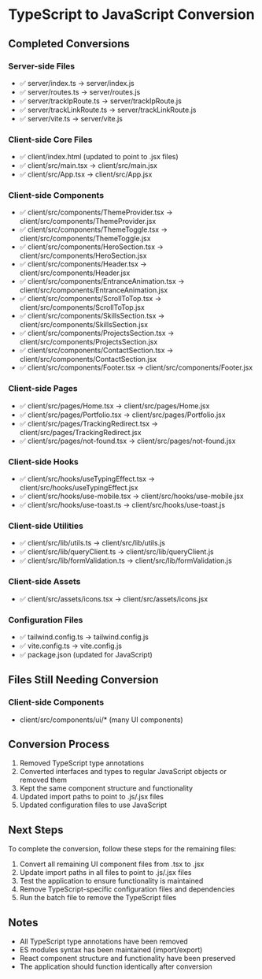 # TypeScript to JavaScript Conversion

## Completed Conversions

### Server-side Files
- ✅ server/index.ts → server/index.js
- ✅ server/routes.ts → server/routes.js
- ✅ server/trackIpRoute.ts → server/trackIpRoute.js
- ✅ server/trackLinkRoute.ts → server/trackLinkRoute.js
- ✅ server/vite.ts → server/vite.js

### Client-side Core Files
- ✅ client/index.html (updated to point to .jsx files)
- ✅ client/src/main.tsx → client/src/main.jsx
- ✅ client/src/App.tsx → client/src/App.jsx

### Client-side Components
- ✅ client/src/components/ThemeProvider.tsx → client/src/components/ThemeProvider.jsx
- ✅ client/src/components/ThemeToggle.tsx → client/src/components/ThemeToggle.jsx
- ✅ client/src/components/HeroSection.tsx → client/src/components/HeroSection.jsx
- ✅ client/src/components/Header.tsx → client/src/components/Header.jsx
- ✅ client/src/components/EntranceAnimation.tsx → client/src/components/EntranceAnimation.jsx
- ✅ client/src/components/ScrollToTop.tsx → client/src/components/ScrollToTop.jsx
- ✅ client/src/components/SkillsSection.tsx → client/src/components/SkillsSection.jsx
- ✅ client/src/components/ProjectsSection.tsx → client/src/components/ProjectsSection.jsx
- ✅ client/src/components/ContactSection.tsx → client/src/components/ContactSection.jsx
- ✅ client/src/components/Footer.tsx → client/src/components/Footer.jsx

### Client-side Pages
- ✅ client/src/pages/Home.tsx → client/src/pages/Home.jsx
- ✅ client/src/pages/Portfolio.tsx → client/src/pages/Portfolio.jsx
- ✅ client/src/pages/TrackingRedirect.tsx → client/src/pages/TrackingRedirect.jsx
- ✅ client/src/pages/not-found.tsx → client/src/pages/not-found.jsx

### Client-side Hooks
- ✅ client/src/hooks/useTypingEffect.tsx → client/src/hooks/useTypingEffect.jsx
- ✅ client/src/hooks/use-mobile.tsx → client/src/hooks/use-mobile.jsx
- ✅ client/src/hooks/use-toast.ts → client/src/hooks/use-toast.js

### Client-side Utilities
- ✅ client/src/lib/utils.ts → client/src/lib/utils.js
- ✅ client/src/lib/queryClient.ts → client/src/lib/queryClient.js
- ✅ client/src/lib/formValidation.ts → client/src/lib/formValidation.js

### Client-side Assets
- ✅ client/src/assets/icons.tsx → client/src/assets/icons.jsx

### Configuration Files
- ✅ tailwind.config.ts → tailwind.config.js
- ✅ vite.config.ts → vite.config.js
- ✅ package.json (updated for JavaScript)

## Files Still Needing Conversion

### Client-side Components
- client/src/components/ui/* (many UI components)

## Conversion Process

1. Removed TypeScript type annotations
2. Converted interfaces and types to regular JavaScript objects or removed them
3. Kept the same component structure and functionality
4. Updated import paths to point to .js/.jsx files
5. Updated configuration files to use JavaScript

## Next Steps

To complete the conversion, follow these steps for the remaining files:

1. Convert all remaining UI component files from .tsx to .jsx
2. Update import paths in all files to point to .js/.jsx files
3. Test the application to ensure functionality is maintained
4. Remove TypeScript-specific configuration files and dependencies
5. Run the batch file to remove the TypeScript files

## Notes

- All TypeScript type annotations have been removed
- ES modules syntax has been maintained (import/export)
- React component structure and functionality have been preserved
- The application should function identically after conversion